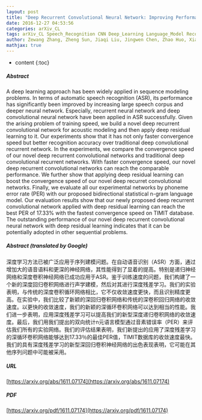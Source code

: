 ```yaml
---
layout: post
title: "Deep Recurrent Convolutional Neural Network: Improving Performance For Speech Recognition"
date: 2016-12-27 04:53:56
categories: arXiv_CL
tags: arXiv_CL Speech_Recognition CNN Deep_Learning Language_Model Recognition
author: Zewang Zhang, Zheng Sun, Jiaqi Liu, Jingwen Chen, Zhao Huo, Xiao Zhang
mathjax: true
---
```


* content
{:toc}

##### Abstract
A deep learning approach has been widely applied in sequence modeling problems. In terms of automatic speech recognition (ASR), its performance has significantly been improved by increasing large speech corpus and deeper neural network. Especially, recurrent neural network and deep convolutional neural network have been applied in ASR successfully. Given the arising problem of training speed, we build a novel deep recurrent convolutional network for acoustic modeling and then apply deep residual learning to it. Our experiments show that it has not only faster convergence speed but better recognition accuracy over traditional deep convolutional recurrent network. In the experiments, we compare the convergence speed of our novel deep recurrent convolutional networks and traditional deep convolutional recurrent networks. With faster convergence speed, our novel deep recurrent convolutional networks can reach the comparable performance. We further show that applying deep residual learning can boost the convergence speed of our novel deep recurret convolutional networks. Finally, we evaluate all our experimental networks by phoneme error rate (PER) with our proposed bidirectional statistical n-gram language model. Our evaluation results show that our newly proposed deep recurrent convolutional network applied with deep residual learning can reach the best PER of 17.33\% with the fastest convergence speed on TIMIT database. The outstanding performance of our novel deep recurrent convolutional neural network with deep residual learning indicates that it can be potentially adopted in other sequential problems.

##### Abstract (translated by Google)
深度学习方法已被广泛应用于序列建模问题。在自动语音识别（ASR）方面，通过增加大的语音语料和更深的神经网络，其性能得到了显着的提高。特别是递归神经网络和深度卷积神经网络已成功应用于ASR。鉴于训练速度的问题，我们构建了一个新的深度回归卷积网络进行声学建模，然后对其进行深度残差学习。我们的实验表明，与传统的深度卷积循环网络相比，它不仅收敛速度更快，而且识别精度更高。在实验中，我们比较了新颖的深回归卷积网络和传统的深卷积回归网络的收敛速度。以更快的收敛速度，我们的新颖的深循环卷积网络可以达到相当的性能。我们进一步表明，应用深度残差学习可以提高我们的新型深度递归卷积网络的收敛速度。最后，我们用我们提出的双向统计n元语言模型通过音素错误率（PER）来评估我们所有的实验网络。我们的评估结果表明，我们新提出的应用了深度残差学习的深循环卷积网络能够达到17.33％的最佳PER值，TIMIT数据库的收敛速度最快。我们的具有深度残差学习的新型深回归卷积神经网络的出色表现表明，它可能在其他序列问题中可能被采用。

##### URL
[https://arxiv.org/abs/1611.07174](https://arxiv.org/abs/1611.07174)

##### PDF
[https://arxiv.org/pdf/1611.07174](https://arxiv.org/pdf/1611.07174)

